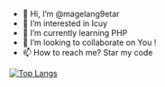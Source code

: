 - 👋 Hi, I’m @magelang9etar
- 👀 I’m interested in Icuy
- 🌱 I’m currently learning PHP
- 💞️ I’m looking to collaborate on You !
- 📫 How to reach me? Star my code 

<!---
magelang9etar/magelang9etar is a ✨ special ✨ repository because its `README.md` (this file) appears on your GitHub profile.
You can click the Preview link to take a look at your changes.
--->
[![Top Langs](https://github-readme-stats.vercel.app/api/top-langs/?username=magelang9etar&layout=compact)](https://github.com/magelang9etar)
